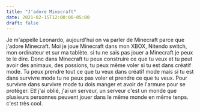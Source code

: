 ```yaml
---
title: "J'adore Minecraft"
date: 2021-02-15T12:00:00-05:00
draft: false
---
```


Je m'appelle Leonardo, aujourd'hui on va parler de Minecraft parce que j'adore Minecraft. Moi je joue Minecraft dans mon XBOX, Nitendo switch, mon ordinateur et sur ma tablète. si tu ne sais pas jouer a Minecraft je peux te le dire. Donc dans Minecraft tu peux construire ce que tu veux et tu peut avoir des animaux, des possions, tu peux même voler si tu est dans créatif mode. Tu peux prendre tout ce que tu veux dans créatif mode mais si tu est dans survivre mode tu ne peux pas voler et prendre ce que tu veux. Pour survivre dans survivre mode tu dois manger et avoir de l'armure pour se protéger. Et! j'ai oblié, j'ai un serveur, un serveur c'est un monde que plusieurs personnes peuvent jouer dans le même monde en même tenps. c'est très cool.
